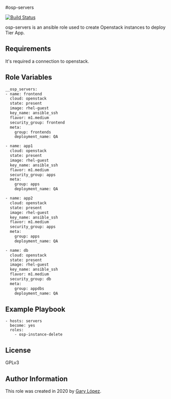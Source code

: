 #osp-servers

[![Build Status](https://travis-ci.org/joemccann/dillinger.svg?branch=master)](https://travis-ci.org/joemccann/dillinger)

osp-servers is an ansible role used to create Openstack instances to deploy Tier App.

Requirements
------------
It's required a connection to openstack.

Role Variables
--------------
```sh
__osp_servers:
- name: frontend
  cloud: openstack
  state: present
  image: rhel-guest
  key_name: ansible_ssh
  flavor: m1.medium
  security_group: frontend
  meta:
    group: frontends
    deployment_name: QA

- name: app1
  cloud: openstack
  state: present
  image: rhel-guest
  key_name: ansible_ssh
  flavor: m1.medium
  security_group: apps
  meta:
    group: apps
    deployment_name: QA

- name: app2
  cloud: openstack
  state: present
  image: rhel-guest
  key_name: ansible_ssh
  flavor: m1.medium
  security_group: apps
  meta:
    group: apps
    deployment_name: QA

- name: db
  cloud: openstack
  state: present
  image: rhel-guest
  key_name: ansible_ssh
  flavor: m1.medium
  security_group: db
  meta:
    group: appdbs
    deployment_name: QA

```

Example Playbook
----------------
    - hosts: servers
	  become: yes
      roles:
        - osp-instance-delete

License
-------
GPLv3

Author Information
------------------
This role was created in 2020 by [Gary López](https://github.com/gglm92 "Gary López").
